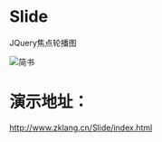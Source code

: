 # Slide
JQuery焦点轮播图



![简书](http://www.zklang.cn/Slide/img/show.gif)



# 演示地址：
http://www.zklang.cn/Slide/index.html
